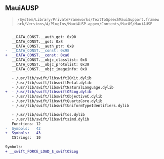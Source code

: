 ## MauiAUSP

> `/System/Library/PrivateFrameworks/TextToSpeechMauiSupport.framework/Versions/A/PlugIns/MauiAUSP.appex/Contents/MacOS/MauiAUSP`

```diff

   __DATA_CONST.__auth_got: 0x90
   __DATA_CONST.__got: 0x8
   __DATA_CONST.__auth_ptr: 0x8
-  __DATA_CONST.__const: 0x98
+  __DATA_CONST.__const: 0xa0
   __DATA_CONST.__objc_classlist: 0x8
   __DATA_CONST.__objc_protolist: 0x30
   __DATA_CONST.__objc_imageinfo: 0x8

   - /usr/lib/swift/libswiftIOKit.dylib
   - /usr/lib/swift/libswiftMetal.dylib
   - /usr/lib/swift/libswiftNaturalLanguage.dylib
+  - /usr/lib/swift/libswiftOSLog.dylib
   - /usr/lib/swift/libswiftObjectiveC.dylib
   - /usr/lib/swift/libswiftQuartzCore.dylib
   - /usr/lib/swift/libswiftUniformTypeIdentifiers.dylib

   - /usr/lib/swift/libswiftos.dylib
   - /usr/lib/swift/libswiftsimd.dylib
   Functions: 12
-  Symbols:   42
+  Symbols:   43
   CStrings:  10
 
Symbols:
+ __swift_FORCE_LOAD_$_swiftOSLog

```
